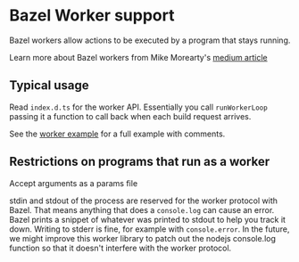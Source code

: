 # Bazel Worker support

Bazel workers allow actions to be executed by a program that stays running.

Learn more about Bazel workers from Mike Morearty's [medium article](https://medium.com/@mmorearty/how-to-create-a-persistent-worker-for-bazel-7738bba2cabb)

## Typical usage

Read `index.d.ts` for the worker API. Essentially you call `runWorkerLoop` passing it a function to call back when each build request arrives.

See the [worker example] for a full example with comments.

[worker example]: https://github.com/bazelbuild/rules_nodejs/tree/stable/examples/worker

## Restrictions on programs that run as a worker

Accept arguments as a params file

stdin and stdout of the process are reserved for the worker protocol with Bazel.
That means anything that does a `console.log` can cause an error.
Bazel prints a snippet of whatever was printed to stdout to help you track it down.
Writing to stderr is fine, for example with `console.error`.
In the future, we might improve this worker library to patch out the nodejs console.log function so that it doesn't interfere with the worker protocol.
